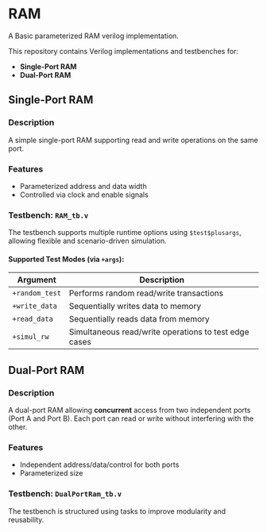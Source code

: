 # RAM
A Basic parameterized RAM verilog implementation.

This repository contains Verilog implementations and testbenches for:

-  **Single-Port RAM**
-  **Dual-Port RAM**


##  Single-Port RAM

###  Description

A simple single-port RAM supporting read and write operations on the same port. 

###  Features

- Parameterized address and data width
- Controlled via clock and enable signals

###  Testbench: `RAM_tb.v`

The testbench supports multiple runtime options using `$test$plusargs`, allowing flexible and scenario-driven simulation.

####  Supported Test Modes (via `+args`):
| Argument         | Description                                 |
|------------------|---------------------------------------------|
| `+random_test`   | Performs random read/write transactions     |
| `+write_data`    | Sequentially writes data to memory          |
| `+read_data`     | Sequentially reads data from memory         |
| `+simul_rw`      | Simultaneous read/write operations to test edge cases |

##  Dual-Port RAM

### Description

A dual-port RAM allowing **concurrent** access from two independent ports (Port A and Port B). Each port can read or write without interfering with the other.

###  Features

- Independent address/data/control for both ports
- Parameterized size

###  Testbench: `DualPortRam_tb.v`

The testbench is structured using  tasks to improve modularity and reusability. 
